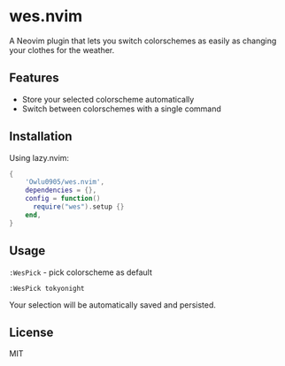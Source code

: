 # wes.nvim

A Neovim plugin that lets you switch colorschemes as easily as changing your clothes for the weather.


## Features
- Store your selected colorscheme automatically
- Switch between colorschemes with a single command

## Installation

Using lazy.nvim:

```lua
{
    'Owlu0905/wes.nvim',
    dependencies = {},
    config = function()
      require("wes").setup {}
    end,
}
```

## Usage

`:WesPick` - pick colorscheme as default
```
:WesPick tokyonight
```
Your selection will be automatically saved and persisted. 

## License
MIT
